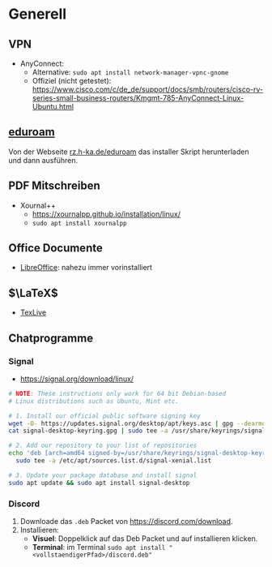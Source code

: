 # Generell

## VPN

* AnyConnect:
  * Alternative: `sudo apt install network-manager-vpnc-gnome`
  * Offiziel (nicht getestet): <https://www.cisco.com/c/de_de/support/docs/smb/routers/cisco-rv-series-small-business-routers/Kmgmt-785-AnyConnect-Linux-Ubuntu.html>

## [eduroam](https://eduroam.org/)

Von der Webseite [rz.h-ka.de/eduroam](https://rz.h-ka.de/eduroam) das installer Skript herunterladen und dann ausführen.

## PDF Mitschreiben

* Xournal++
  * <https://xournalpp.github.io/installation/linux/>
  * `sudo apt install xournalpp`
  
## Office Documente

* [LibreOffice](https://de.libreoffice.org/): nahezu immer vorinstalliert
  
## $\LaTeX$

* [TexLive](https://www.tug.org/texlive/quickinstall.html)

## Chatprogramme

### Signal

* <https://signal.org/download/linux/>

```bash
# NOTE: These instructions only work for 64 bit Debian-based
# Linux distributions such as Ubuntu, Mint etc.

# 1. Install our official public software signing key
wget -O- https://updates.signal.org/desktop/apt/keys.asc | gpg --dearmor > signal-desktop-keyring.gpg
cat signal-desktop-keyring.gpg | sudo tee -a /usr/share/keyrings/signal-desktop-keyring.gpg > /dev/null

# 2. Add our repository to your list of repositories
echo 'deb [arch=amd64 signed-by=/usr/share/keyrings/signal-desktop-keyring.gpg] https://updates.signal.org/desktop/apt xenial main' |\
  sudo tee -a /etc/apt/sources.list.d/signal-xenial.list

# 3. Update your package database and install signal
sudo apt update && sudo apt install signal-desktop
```

### Discord

1. Downloade das `.deb` Packet von <https://discord.com/download>.
2. Installieren:
   * **Visuel**: Doppelklick auf das Deb Packet und auf installieren klicken.
   * **Terminal**: im Terminal `sudo apt install "<vollstaendigerPfad>/discord.deb"`
